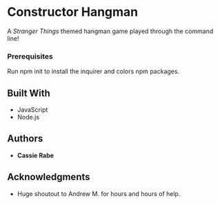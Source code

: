 # Constructor Hangman

A *Stranger Things* themed hangman game played through the command line!

### Prerequisites

Run npm init to install the inquirer and colors npm packages.

## Built With

* JavaScript
* Node.js

## Authors

* **Cassie Rabe**

## Acknowledgments

* Huge shoutout to Andrew M. for hours and hours of help.
